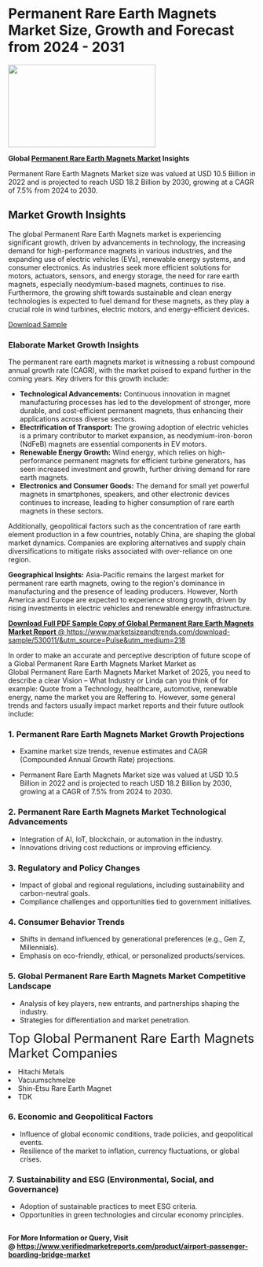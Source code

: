 <H1>Permanent Rare Earth Magnets Market Size, Growth and Forecast from 2024 - 2031</H1><img class="aligncenter size-medium wp-image-584254" src="https://thirdeyenews.in/wp-content/uploads/2024/09/Global-Market-Research-300x168.jpeg" alt="" width="300" height="168" /><p><strong>Global&nbsp;<a href="https://www.marketsizeandtrends.com/download-sample/530011/&amp;utm_source=Pulse&amp;utm_medium=218">Permanent Rare Earth Magnets Market</a> Insights</strong></p><p>Permanent Rare Earth Magnets Market size was valued at USD 10.5 Billion in 2022 and is projected to reach USD 18.2 Billion by 2030, growing at a CAGR of 7.5% from 2024 to 2030.</p><p><h2>Market Growth Insights</h2> <p>The global Permanent Rare Earth Magnets market is experiencing significant growth, driven by advancements in technology, the increasing demand for high-performance magnets in various industries, and the expanding use of electric vehicles (EVs), renewable energy systems, and consumer electronics. As industries seek more efficient solutions for motors, actuators, sensors, and energy storage, the need for rare earth magnets, especially neodymium-based magnets, continues to rise. Furthermore, the growing shift towards sustainable and clean energy technologies is expected to fuel demand for these magnets, as they play a crucial role in wind turbines, electric motors, and energy-efficient devices.</p> <p><a href="#">Download Sample</a></p> <h3>Elaborate Market Growth Insights</h3> <p>The permanent rare earth magnets market is witnessing a robust compound annual growth rate (CAGR), with the market poised to expand further in the coming years. Key drivers for this growth include:</p> <ul> <li><strong>Technological Advancements:</strong> Continuous innovation in magnet manufacturing processes has led to the development of stronger, more durable, and cost-efficient permanent magnets, thus enhancing their applications across diverse sectors.</li> <li><strong>Electrification of Transport:</strong> The growing adoption of electric vehicles is a primary contributor to market expansion, as neodymium-iron-boron (NdFeB) magnets are essential components in EV motors.</li> <li><strong>Renewable Energy Growth:</strong> Wind energy, which relies on high-performance permanent magnets for efficient turbine generators, has seen increased investment and growth, further driving demand for rare earth magnets.</li> <li><strong>Electronics and Consumer Goods:</strong> The demand for small yet powerful magnets in smartphones, speakers, and other electronic devices continues to increase, leading to higher consumption of rare earth magnets in these sectors.</li> </ul> <p>Additionally, geopolitical factors such as the concentration of rare earth element production in a few countries, notably China, are shaping the global market dynamics. Companies are exploring alternatives and supply chain diversifications to mitigate risks associated with over-reliance on one region.</p> <p><strong>Geographical Insights:</strong> Asia-Pacific remains the largest market for permanent rare earth magnets, owing to the region's dominance in manufacturing and the presence of leading producers. However, North America and Europe are expected to experience strong growth, driven by rising investments in electric vehicles and renewable energy infrastructure.</p> <p><a href="#"></p><p><span class=""><strong>Download Full PDF Sample Copy of Global Permanent Rare Earth Magnets Market Report</strong> @ <a href="https://www.marketsizeandtrends.com/download-sample/530011/&amp;utm_source=Pulse&amp;utm_medium=218" target="_blank">https://www.marketsizeandtrends.com/download-sample/530011/&amp;utm_source=Pulse&amp;utm_medium=218</a></span></p><p>In order to make an accurate and perceptive description of future scope of a Global&nbsp;Permanent Rare Earth Magnets Market Market as Global&nbsp;Permanent Rare Earth Magnets Market Market of 2025, you need to describe a clear Vision &ndash; What Industry or Linda can you think of for example: Quote from a Technology, healthcare, automotive, renewable energy, name the market you are Reffering to. However, some general trends and factors usually impact market reports and their future outlook include:</p><h3>1.&nbsp;<strong>Permanent Rare Earth Magnets Market Growth Projections</strong></h3><ul><li>Examine market size trends, revenue estimates and CAGR (Compounded Annual Growth Rate) projections.</li><li><p>Permanent Rare Earth Magnets Market size was valued at USD 10.5 Billion in 2022 and is projected to reach USD 18.2 Billion by 2030, growing at a CAGR of 7.5% from 2024 to 2030.</p></li></ul><h3>2.&nbsp;<strong>Permanent Rare Earth Magnets Market Technological Advancements</strong></h3><ul><li>Integration of AI, IoT, blockchain, or automation in the industry.</li><li>Innovations driving cost reductions or improving efficiency.</li></ul><h3>3.&nbsp;<strong>Regulatory and Policy Changes</strong></h3><ul><li>Impact of global and regional regulations, including sustainability and carbon-neutral goals.</li><li>Compliance challenges and opportunities tied to government initiatives.</li></ul><h3>4.&nbsp;<strong>Consumer Behavior Trends</strong></h3><ul><li>Shifts in demand influenced by generational preferences (e.g., Gen Z, Millennials).</li><li>Emphasis on eco-friendly, ethical, or personalized products/services.</li></ul><h3>5.&nbsp;<strong>Global Permanent Rare Earth Magnets Market Competitive Landscape</strong></h3><ul><li>Analysis of key players, new entrants, and partnerships shaping the industry.</li><li>Strategies for differentiation and market penetration.</li></ul><p data-pm-slice="1 1 []"><span style="color: inherit; font-family: inherit; font-size: 25px;">Top Global Permanent Rare Earth Magnets Market Companies</span></p><div class="" data-test-id=""><p><li>Hitachi Metals</li><li> Vacuumschmelze</li><li> Shin-Etsu Rare Earth Magnet</li><li> TDK</li></p></div><h3>6.&nbsp;<strong>Economic and Geopolitical Factors</strong></h3><ul><li>Influence of global economic conditions, trade policies, and geopolitical events.</li><li>Resilience of the market to inflation, currency fluctuations, or global crises.</li></ul><h3>7.&nbsp;<strong>Sustainability and ESG (Environmental, Social, and Governance)</strong></h3><ul><li>Adoption of sustainable practices to meet ESG criteria.</li><li>Opportunities in green technologies and circular economy principles.</li></ul><h2><strong style="font-size: 14px;">For More Information or Query, Visit @&nbsp;</strong><a style="background-color: #ffffff; font-size: 14px;" href="https://www.marketsizeandtrends.com/report/permanent-rare-earth-magnets-market/" target="_blank">https://www.verifiedmarketreports.com/product/airport-passenger-boarding-bridge-market</a></h2>
